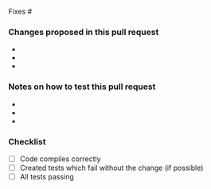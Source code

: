 Fixes #

### Changes proposed in this pull request
- 
- 
- 

### Notes on how to test this pull request
- 
- 
- 

### Checklist
- [ ] Code compiles correctly
- [ ] Created tests which fail without the change (if possible)
- [ ] All tests passing
